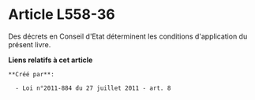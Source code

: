 # Article L558-36

Des décrets en Conseil d'Etat déterminent les conditions d'application du présent livre.

**Liens relatifs à cet article**

	**Créé par**:

	  - Loi n°2011-884 du 27 juillet 2011 - art. 8
